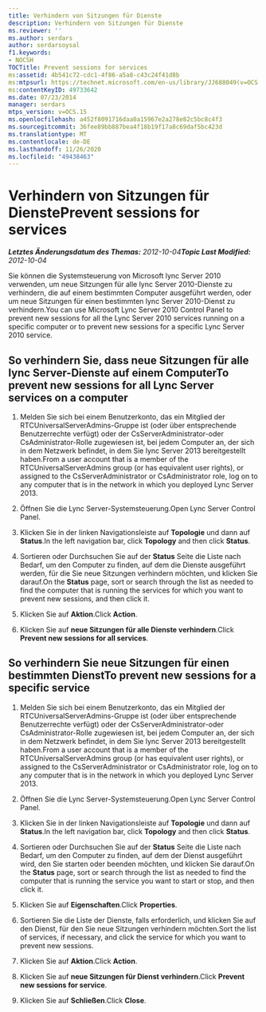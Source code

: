 ```yaml
---
title: Verhindern von Sitzungen für Dienste
description: Verhindern von Sitzungen für Dienste
ms.reviewer: ''
ms.author: serdars
author: serdarsoysal
f1.keywords:
- NOCSH
TOCTitle: Prevent sessions for services
ms:assetid: 4b541c72-cdc1-4f86-a5a8-c43c24f41d8b
ms:mtpsurl: https://technet.microsoft.com/en-us/library/JJ688049(v=OCS.15)
ms:contentKeyID: 49733642
ms.date: 07/23/2014
manager: serdars
mtps_version: v=OCS.15
ms.openlocfilehash: a452f8091716daa0a15967e2a278e82c5bc8c4f3
ms.sourcegitcommit: 36fee89bb887bea4f18b19f17a8c69daf5bc423d
ms.translationtype: MT
ms.contentlocale: de-DE
ms.lasthandoff: 11/26/2020
ms.locfileid: "49438463"
---
```

# <a name="prevent-sessions-for-services"></a><span data-ttu-id="64eaa-103">Verhindern von Sitzungen für Dienste</span><span class="sxs-lookup"><span data-stu-id="64eaa-103">Prevent sessions for services</span></span>

<div data-xmlns="http://www.w3.org/1999/xhtml">

<div class="topic" data-xmlns="http://www.w3.org/1999/xhtml" data-msxsl="urn:schemas-microsoft-com:xslt" data-cs="https://msdn.microsoft.com/">

<div data-asp="https://msdn2.microsoft.com/asp">



</div>

<div id="mainSection">

<div id="mainBody"><span data-ttu-id="64eaa-104">

<span> </span></span><span class="sxs-lookup"><span data-stu-id="64eaa-104">

<span> </span></span></span>

<span data-ttu-id="64eaa-105">_**Letztes Änderungsdatum des Themas:** 2012-10-04_</span><span class="sxs-lookup"><span data-stu-id="64eaa-105">_**Topic Last Modified:** 2012-10-04_</span></span>

<span data-ttu-id="64eaa-106">Sie können die Systemsteuerung von Microsoft lync Server 2010 verwenden, um neue Sitzungen für alle lync Server 2010-Dienste zu verhindern, die auf einem bestimmten Computer ausgeführt werden, oder um neue Sitzungen für einen bestimmten lync Server 2010-Dienst zu verhindern.</span><span class="sxs-lookup"><span data-stu-id="64eaa-106">You can use Microsoft Lync Server 2010 Control Panel to prevent new sessions for all the Lync Server 2010 services running on a specific computer or to prevent new sessions for a specific Lync Server 2010 service.</span></span>

<div>

## <a name="to-prevent-new-sessions-for-all-lync-server-services-on-a-computer"></a><span data-ttu-id="64eaa-107">So verhindern Sie, dass neue Sitzungen für alle lync Server-Dienste auf einem Computer</span><span class="sxs-lookup"><span data-stu-id="64eaa-107">To prevent new sessions for all Lync Server services on a computer</span></span>

1.  <span data-ttu-id="64eaa-108">Melden Sie sich bei einem Benutzerkonto, das ein Mitglied der RTCUniversalServerAdmins-Gruppe ist (oder über entsprechende Benutzerrechte verfügt) oder der CsServerAdministrator-oder CsAdministrator-Rolle zugewiesen ist, bei jedem Computer an, der sich in dem Netzwerk befindet, in dem Sie lync Server 2013 bereitgestellt haben.</span><span class="sxs-lookup"><span data-stu-id="64eaa-108">From a user account that is a member of the RTCUniversalServerAdmins group (or has equivalent user rights), or assigned to the CsServerAdministrator or CsAdministrator role, log on to any computer that is in the network in which you deployed Lync Server 2013.</span></span>

2.  <span data-ttu-id="64eaa-109">Öffnen Sie die Lync Server-Systemsteuerung.</span><span class="sxs-lookup"><span data-stu-id="64eaa-109">Open Lync Server Control Panel.</span></span>

3.  <span data-ttu-id="64eaa-110">Klicken Sie in der linken Navigationsleiste auf **Topologie** und dann auf **Status**.</span><span class="sxs-lookup"><span data-stu-id="64eaa-110">In the left navigation bar, click **Topology** and then click **Status**.</span></span>

4.  <span data-ttu-id="64eaa-111">Sortieren oder Durchsuchen Sie auf der **Status** Seite die Liste nach Bedarf, um den Computer zu finden, auf dem die Dienste ausgeführt werden, für die Sie neue Sitzungen verhindern möchten, und klicken Sie darauf.</span><span class="sxs-lookup"><span data-stu-id="64eaa-111">On the **Status** page, sort or search through the list as needed to find the computer that is running the services for which you want to prevent new sessions, and then click it.</span></span>

5.  <span data-ttu-id="64eaa-112">Klicken Sie auf **Aktion**.</span><span class="sxs-lookup"><span data-stu-id="64eaa-112">Click **Action**.</span></span>

6.  <span data-ttu-id="64eaa-113">Klicken Sie auf **neue Sitzungen für alle Dienste verhindern**.</span><span class="sxs-lookup"><span data-stu-id="64eaa-113">Click **Prevent new sessions for all services**.</span></span>

</div>

<div>

## <a name="to-prevent-new-sessions-for-a-specific-service"></a><span data-ttu-id="64eaa-114">So verhindern Sie neue Sitzungen für einen bestimmten Dienst</span><span class="sxs-lookup"><span data-stu-id="64eaa-114">To prevent new sessions for a specific service</span></span>

1.  <span data-ttu-id="64eaa-115">Melden Sie sich bei einem Benutzerkonto, das ein Mitglied der RTCUniversalServerAdmins-Gruppe ist (oder über entsprechende Benutzerrechte verfügt) oder der CsServerAdministrator-oder CsAdministrator-Rolle zugewiesen ist, bei jedem Computer an, der sich in dem Netzwerk befindet, in dem Sie lync Server 2013 bereitgestellt haben.</span><span class="sxs-lookup"><span data-stu-id="64eaa-115">From a user account that is a member of the RTCUniversalServerAdmins group (or has equivalent user rights), or assigned to the CsServerAdministrator or CsAdministrator role, log on to any computer that is in the network in which you deployed Lync Server 2013.</span></span>

2.  <span data-ttu-id="64eaa-116">Öffnen Sie die Lync Server-Systemsteuerung.</span><span class="sxs-lookup"><span data-stu-id="64eaa-116">Open Lync Server Control Panel.</span></span>

3.  <span data-ttu-id="64eaa-117">Klicken Sie in der linken Navigationsleiste auf **Topologie** und dann auf **Status**.</span><span class="sxs-lookup"><span data-stu-id="64eaa-117">In the left navigation bar, click **Topology** and then click **Status**.</span></span>

4.  <span data-ttu-id="64eaa-118">Sortieren oder Durchsuchen Sie auf der **Status** Seite die Liste nach Bedarf, um den Computer zu finden, auf dem der Dienst ausgeführt wird, den Sie starten oder beenden möchten, und klicken Sie darauf.</span><span class="sxs-lookup"><span data-stu-id="64eaa-118">On the **Status** page, sort or search through the list as needed to find the computer that is running the service you want to start or stop, and then click it.</span></span>

5.  <span data-ttu-id="64eaa-119">Klicken Sie auf **Eigenschaften**.</span><span class="sxs-lookup"><span data-stu-id="64eaa-119">Click **Properties**.</span></span>

6.  <span data-ttu-id="64eaa-120">Sortieren Sie die Liste der Dienste, falls erforderlich, und klicken Sie auf den Dienst, für den Sie neue Sitzungen verhindern möchten.</span><span class="sxs-lookup"><span data-stu-id="64eaa-120">Sort the list of services, if necessary, and click the service for which you want to prevent new sessions.</span></span>

7.  <span data-ttu-id="64eaa-121">Klicken Sie auf **Aktion**.</span><span class="sxs-lookup"><span data-stu-id="64eaa-121">Click **Action**.</span></span>

8.  <span data-ttu-id="64eaa-122">Klicken Sie auf **neue Sitzungen für Dienst verhindern**.</span><span class="sxs-lookup"><span data-stu-id="64eaa-122">Click **Prevent new sessions for service**.</span></span>

9.  <span data-ttu-id="64eaa-123">Klicken Sie auf **Schließen**.</span><span class="sxs-lookup"><span data-stu-id="64eaa-123">Click **Close**.</span></span>

<span data-ttu-id="64eaa-124"></div>

</div>

<span> </span>

</div>

</div>

</span><span class="sxs-lookup"><span data-stu-id="64eaa-124"></div>

</div>

<span> </span>

</div>

</div>

</span></span></div>

